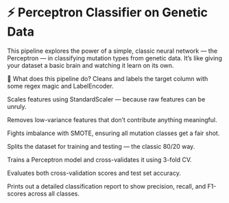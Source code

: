 # ⚡ Perceptron Classifier on Genetic Data

This pipeline explores the power of a simple, classic neural network — the Perceptron — in classifying mutation types from genetic data. It’s like giving your dataset a basic brain and watching it learn on its own.

🚀 What does this pipeline do?
Cleans and labels the target column with some regex magic and LabelEncoder.

Scales features using StandardScaler — because raw features can be unruly.

Removes low-variance features that don’t contribute anything meaningful.

Fights imbalance with SMOTE, ensuring all mutation classes get a fair shot.

Splits the dataset for training and testing — the classic 80/20 way.

Trains a Perceptron model and cross-validates it using 3-fold CV.

Evaluates both cross-validation scores and test set accuracy.

Prints out a detailed classification report to show precision, recall, and F1-scores across all classes.

